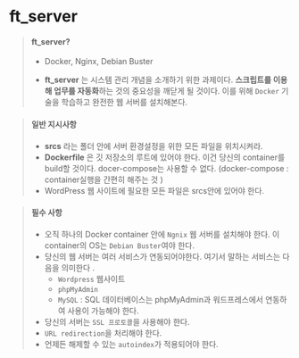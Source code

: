 # ft_server

> #### ft_server?
>
> - Docker, Nginx, Debian Buster
>
> - **ft_server** 는 시스템 관리 개념을 소개하기 위한 과제이다. **스크립트를 이용해 업무를 자동화**하는 것의 중요성을 깨닫게 될 것이다. 이를 위해 `Docker` 기술을 학습하고 완전한 웹 서버를 설치해본다.

> #### 일반 지시사항
>
> - **srcs** 라는 폴더 안에 서버 환경설정을 위한 모든 파일을 위치시켜라.
> - **Dockerfile** 은 깃 저장소의 루트에 있어야 한다. 이건 당신의 container를 build할 것이다.
>   docer-compose는 사용할 수 없다. (docker-compose : container실행을 간편히 해주는 것 )
> - WordPress 웹 사이트에 필요한 모든 파일은 srcs안에 있어야 한다.

> #### 필수 사항
>
> - 오직 하나의 Docker container 안에 `Ngnix` 웹 서버를 설치해야 한다.
>   이 container의 OS는 `Debian Buster`여야 한다.
> - 당신의 웹 서버는 여러 서비스가 연동되어야한다. 여기서 말하는 서비스는 다음을 의미한다 .
>   - `Wordpress` 웹사이트
>   - `phpMyAdmin`
>   - `MySQL` : SQL 데이터베이스는 phpMyAdmin과 워드프레스에서 연동하여 사용이 가능해야 한다.
> - 당신의 서버는 `SSL 프로토콜`을 사용해야 한다.
> - `URL redirection`을 처리해야 한다.
> - 언제든 해제할 수 있는 `autoindex`가 적용되어야 한다.

